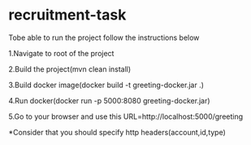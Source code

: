 # recruitment-task
Tobe able to run the project follow the instructions below

1.Navigate to root of the project

2.Build the project(mvn clean install)

3.Build docker image(docker build -t greeting-docker.jar .)

4.Run docker(docker run -p 5000:8080 greeting-docker.jar)

5.Go to your browser and use this URL=http://localhost:5000/greeting

*Consider that you should specify http headers(account,id,type)